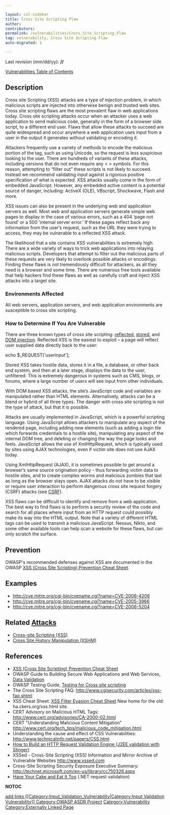 ```yaml
---

layout: col-sidebar
title: Cross Site Scripting Flaw
author: 
contributors: 
permalink: /vulnerabilities/Cross_Site_Scripting_Flaw
tag: vulnerability, Cross Site Scripting Flaw
auto-migrated: 1

---
```


Last revision (mm/dd/yy): **//**

[Vulnerabilities Table of Contents](ASDR_TOC_Vulnerabilities "wikilink")

## Description

Cross site Scripting (XSS) attacks are a type of injection problem, in
which malicious scripts are injected into otherwise benign and trusted
web sites. Cross site scripting flaws are the most prevalent flaw in web
applications today. Cross site scripting attacks occur when an attacker
uses a web application to send malicious code, generally in the form of
a browser side script, to a different end user. Flaws that allow these
attacks to succeed are quite widespread and occur anywhere a web
application uses input from a user in the output it generates without
validating or encoding it.

Attackers frequently use a variety of methods to encode the malicious
portion of the tag, such as using Unicode, so the request is less
suspicious looking to the user. There are hundreds of variants of these
attacks, including versions that do not even require any \< \> symbols.
For this reason, attempting to “filter out” these scripts is not likely
to succeed. Instead we recommend validating input against a rigorous
positive specification of what is expected. XSS attacks usually come in
the form of embedded JavaScript. However, any embedded active content is
a potential source of danger, including: ActiveX (OLE), VBscript,
Shockwave, Flash and more.

XSS issues can also be present in the underlying web and application
servers as well. Most web and application servers generate simple web
pages to display in the case of various errors, such as a 404 ‘page not
found’ or a 500 ‘internal server error.’ If these pages reflect back any
information from the user’s request, such as the URL they were trying to
access, they may be vulnerable to a reflected XSS attack.

The likelihood that a site contains XSS vulnerabilities is extremely
high. There are a wide variety of ways to trick web applications into
relaying malicious scripts. Developers that attempt to filter out the
malicious parts of these requests are very likely to overlook possible
attacks or encodings. Finding these flaws is not tremendously difficult
for attackers, as all they need is a browser and some time. There are
numerous free tools available that help hackers find these flaws as well
as carefully craft and inject XSS attacks into a target site.

### Environments Affected

All web servers, application servers, and web application environments
are susceptible to cross site scripting.

### How to Determine If You Are Vulnerable

There are three known types of cross site scripting:
[reflected](Cross-site_Scripting_\(XSS\)#Reflected_XSS_Attacks "wikilink"),
[stored](Cross-site_Scripting_\(XSS\)#Stored_XSS_Attacks "wikilink"),
and [DOM injection](DOM_Based_XSS "wikilink"). Reflected XSS is the
easiest to exploit – a page will reflect user supplied data directly
back to the user:

echo $_REQUEST\['userinput'\];

Stored XSS takes hostile data, stores it in a file, a database, or other
back end system, and then at a later stage, displays the data to the
user, unfiltered. This is extremely dangerous in systems such as CMS,
blogs, or forums, where a large number of users will see input from
other individuals.

With DOM based XSS attacks, the site’s JavaScript code and variables are
manipulated rather than HTML elements. Alternatively, attacks can be a
blend or hybrid of all three types. The danger with cross site scripting
is not the type of attack, but that it is possible.

Attacks are usually implemented in JavaScript, which is a powerful
scripting language. Using JavaScript allows attackers to manipulate any
aspect of the rendered page, including adding new elements (such as
adding a login tile which forwards credentials to a hostile site),
manipulating any aspect of the internal DOM tree, and deleting or
changing the way the page looks and feels. JavaScript allows the use of
XmlHttpRequest, which is typically used by sites using AJAX
technologies, even if victim site does not use AJAX today.

Using XmlHttpRequest (AJAX), it is sometimes possible to get around a
browser’s same source origination policy - thus forwarding victim data
to hostile sites, and to create complex worms and malicious zombies that
last as long as the browser stays open. AJAX attacks do not have to be
visible or require user interaction to perform dangerous cross site
request forgery (CSRF) attacks (see [CSRF](CSRF "wikilink")).

XSS flaws can be difficult to identify and remove from a web
application. The best way to find flaws is to perform a security review
of the code and search for all places where input from an HTTP request
could possibly make its way into the HTML output. Note that a variety of
different HTML tags can be used to transmit a malicious JavaScript.
Nessus, Nikto, and some other available tools can help scan a website
for these flaws, but can only scratch the surface.

## Prevention

OWASP's recommended defenses against XSS are documented in the OWASP
[XSS (Cross Site Scripting) Prevention Cheat
Sheet](XSS_\(Cross_Site_Scripting\)_Prevention_Cheat_Sheet "wikilink").

## Examples

  - <http://cve.mitre.org/cgi-bin/cvename.cgi?name=CVE-2006-4206>
  - <http://cve.mitre.org/cgi-bin/cvename.cgi?name=CVE-2005-3966>
  - <http://cve.mitre.org/cgi-bin/cvename.cgi?name=CVE-2006-5204>

## Related [Attacks](Attacks "wikilink")

  - [Cross-site Scripting
    (XSS)](Cross-site_Scripting_\(XSS\) "wikilink")
  - [Cross Site History Manipulation
    (XSHM)](Cross_Site_History_Manipulation_\(XSHM\) "wikilink")

## References

  - [XSS (Cross Site Scripting) Prevention Cheat
    Sheet](XSS_\(Cross_Site_Scripting\)_Prevention_Cheat_Sheet "wikilink")
  - OWASP Guide to Building Secure Web Applications and Web Services,
    [Data Validation](Data_Validation "wikilink")
  - OWASP Testing Guide, [Testing for Cross site
    scripting](Testing_for_Cross_site_scripting "wikilink")
  - The Cross Site Scripting FAQ:
    <http://www.cgisecurity.com/articles/xss-faq.shtml>
  - XSS Cheat Sheet: [XSS Filter Evasion Cheat
    Sheet](XSS_Filter_Evasion_Cheat_Sheet "wikilink") New home for the
    old: ha.ckers.org/xss.html site.
  - CERT Advisory on Malicious HTML Tags:
    <http://www.cert.org/advisories/CA-2000-02.html>
  - CERT "Understanding Malicious Content Mitigation"
    <http://www.cert.org/tech_tips/malicious_code_mitigation.html>
  - Understanding the cause and effect of CSS Vulnerabilities:
    <http://www.technicalinfo.net/papers/CSS.html>
  - [How to Build an HTTP Request Validation Engine (J2EE validation
    with
    Stinger)](How_to_Build_an_HTTP_Request_Validation_Engine_for_Your_J2EE_Application "wikilink")
  - XSSed - Cross-Site Scripting (XSS) Information and Mirror Archive of
    Vulnerable Websites <http://www.xssed.com>
  - Cross-Site Scripting Security Exposure Executive Summary:
    <http://technet.microsoft.com/en-us/library/cc750326.aspx>
  - [Have Your Cake and Eat It
    Too](Have_Your_Cake_and_Eat_It_Too "wikilink") (.NET request
    validation)

__NOTOC__

[add links \[\[Category:Input_Validation_Vulnerability|Category:Input
Validation Vulnerability\]\] ](Category:FIXME "wikilink")
[Category:OWASP ASDR Project](Category:OWASP_ASDR_Project "wikilink")
[Category:Vulnerability](Category:Vulnerability "wikilink")
[Category:Externally Linked
Page](Category:Externally_Linked_Page "wikilink")